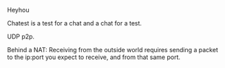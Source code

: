 Heyhou

Chatest is a test for a chat and a chat for a test.

UDP p2p.

Behind a NAT:
Receiving from the outside world requires sending a packet to the ip:port you expect to receive, and from that same port.



